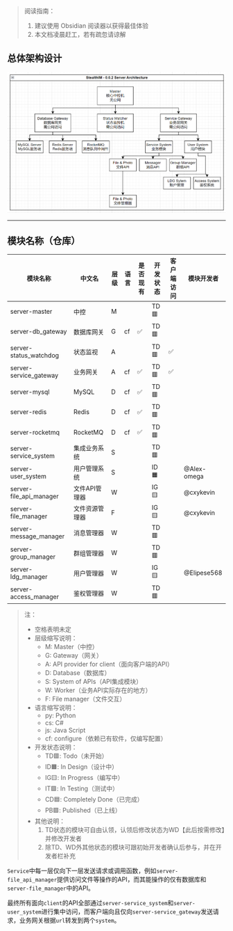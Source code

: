 > 阅读指南：
> 1. 建议使用 Obsidian 阅读器以获得最佳体验
> 2. 本文档凌晨赶工，若有疏忽请谅解
## 总体架构设计

![Pasted image 20250222010901.png](https://github.com/StealthIM/server-arch/blob/main/Pasted%20image%2020250222010901.png?raw=true)

---

## 模块名称（仓库）

| 模块名称                    | 中文名      | 层级  | 语言  | 是否现有 | 开发状态 | 客户端访问 | 模块开发者 |
| ----------------------- | -------- | --- | --- | ---- | ---- | ----- | ----- |
| server-master           | 中控       | M   |     |      | TD🟥   |       |       |
| server-db_gateway       | 数据库网关    | G   | cf  | ✅    | TD🟥   |       |       |
| server-status_watchdog  | 状态监视     | A   |     |      | TD🟥   | ✅     |       |
| server-service_gateway  | 业务网关     | A   | cf  | ✅    | TD🟥   | ✅     |       |
| server-mysql            | MySQL    | D   | cf  | ✅    | TD🟥   |       |       |
| server-redis            | Redis    | D   | cf  | ✅    | TD🟥   |       |       |
| server-rocketmq         | RocketMQ | D   | cf  | ✅    | TD🟥   |       |       |
| server-service_system   | 集成业务系统   | S   |     |      | TD🟥   |       |       |
| server-user_system      | 用户管理系统   | S   |     |      | ID🟧   |       | @Alex-omega      |
| server-file_api_manager | 文件API管理器 | W   |     |      | IG🟨   |       | @cxykevin      |
| server-file_manager     | 文件资源管理器  | F   |     |      | IG🟨  |       | @cxykevin      |
| server-message_manager  | 消息管理器    | W   |     |      | TD🟥   |       |       |
| server-group_manager    | 群组管理器    | W   |     |      | TD🟥   |       |       |
| server-ldg_manager      | 用户管理器    | W   |     |      | IG🟨  |       | @Elipese568     |
| server-access_manager   | 鉴权管理器    | W   |     |      | TD🟥   |       |       |
> 注：
> - 空格表明未定
> - 层级缩写说明：
> 	- M: Master（中控）
> 	- G: Gateway（网关）
> 	- A: API provider for client（面向客户端的API）
> 	- D: Database（数据库）
> 	- S: System of APIs（API集成模块）
> 	- W: Worker（业务API实际存在的地方）
> 	- F: File manager（文件交互）
> - 语言缩写说明：
> 	- py: Python
> 	- cs: C#
> 	- js: Java Script
> 	- cf: configure（依赖已有软件，仅编写配置）
> - 开发状态说明：
> 	- TD🟥: Todo（未开始）
> 	- ID🟧: In Design（设计中）
> 	- IG🟨: In Progress（编写中）
> 	- IT🟪: In Testing（测试中）
> 	- CD🟦: Completely Done（已完成）
> 	- PB🟩: Published（已上线）
> - 其他说明：
> 	1. TD状态的模块可自由认领，认领后修改状态为WD【此后按需修改】并修改开发者
> 	2. 除TD、WD外其他状态的模块可跟初始开发者确认后参与，并在开发者栏补充

`Service`中每一层仅向下一层发送请求或调用函数，例如`server-file_api_manager`提供访问文件等操作的API，而其能操作的仅有数据库和`server-file_manager`中的API。

最终所有面向`client`的API全部通过`server-service_system`和`server-user_system`进行集中访问，而客户端向且仅向`server-service_gateway`发送请求，业务网关根据`url`转发到两个`system`。
